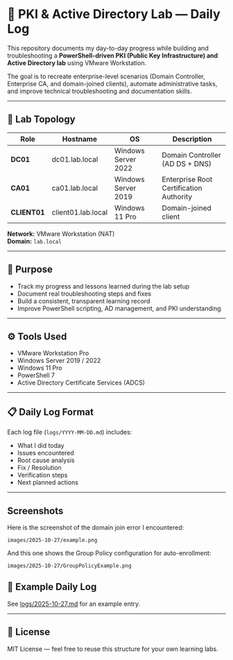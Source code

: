 # 🔐 PKI & Active Directory Lab — Daily Log

This repository documents my day-to-day progress while building and troubleshooting a **PowerShell-driven PKI (Public Key Infrastructure) and Active Directory lab** using VMware Workstation.

The goal is to recreate enterprise-level scenarios (Domain Controller, Enterprise CA, and domain-joined clients), automate administrative tasks, and improve technical troubleshooting and documentation skills.

---

## 🧩 Lab Topology
| Role | Hostname | OS | Description |
|------|-----------|----|-------------|
| **DC01** | dc01.lab.local | Windows Server 2022 | Domain Controller (AD DS + DNS) |
| **CA01** | ca01.lab.local | Windows Server 2019 | Enterprise Root Certification Authority |
| **CLIENT01** | client01.lab.local | Windows 11 Pro | Domain-joined client |

**Network:** VMware Workstation (NAT)  
**Domain:** `lab.local`

---

## 🧠 Purpose
- Track my progress and lessons learned during the lab setup  
- Document real troubleshooting steps and fixes  
- Build a consistent, transparent learning record  
- Improve PowerShell scripting, AD management, and PKI understanding  

---

## ⚙️ Tools Used
- VMware Workstation Pro  
- Windows Server 2019 / 2022  
- Windows 11 Pro  
- PowerShell 7  
- Active Directory Certificate Services (ADCS)

---

## 📋 Daily Log Format
Each log file (`logs/YYYY-MM-DD.md`) includes:
- What I did today  
- Issues encountered  
- Root cause analysis  
- Fix / Resolution  
- Verification steps  
- Next planned actions  

---

## Screenshots

Here is the screenshot of the domain join error I encountered:

`images/2025-10-27/example.png`

And this one shows the Group Policy configuration for auto-enrollment:

 `images/2025-10-27/GroupPolicyExample.png`


## 📅 Example Daily Log
See [logs/2025-10-27.md](logs/2025-10-27.md) for an example entry.  

---

## 📜 License
MIT License — feel free to reuse this structure for your own learning labs.
